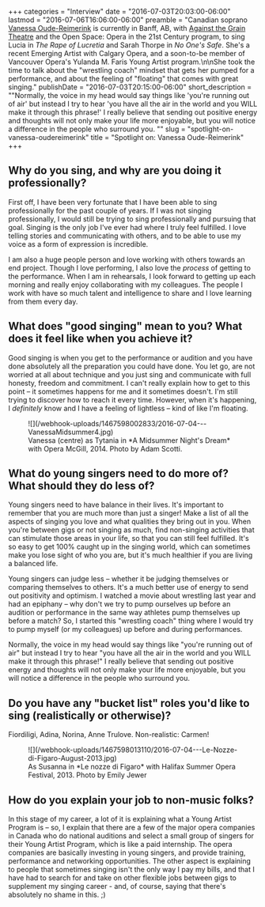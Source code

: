 +++
categories = "Interview"
date = "2016-07-03T20:03:00-06:00"
lastmod = "2016-07-06T16:06:00-06:00"
preamble = "Canadian soprano [Vanessa Oude-Reimerink](/scene/people/vanessa-oude-reimerink/) is currently in Banff, AB, with [Against the Grain Theatre](/scene/companies/against-the-grain-theatre/) and the Open Space: Opera in the 21st Century program, to sing Lucia in *The Rape of Lucretia* and Sarah Thorpe in *No One's Safe*. She's a recent Emerging Artist with Calgary Opera, and a soon-to-be member of Vancouver Opera's Yulanda M. Faris Young Artist program.\n\nShe took the time to talk about the \"wrestling coach\" mindset that gets her pumped for a performance, and about the feeling of \"floating\" that comes with great singing."
publishDate = "2016-07-03T20:15:00-06:00"
short_description = "\"Normally, the voice in my head would say things like 'you're running out of air' but instead I try to hear 'you have all the air in the world and you WILL make it through this phrase!' I really believe that sending out positive energy and thoughts will not only make your life more enjoyable, but you will notice a difference in the people who surround you. \""
slug = "spotlight-on-vanessa-oudereimerink"
title = "Spotlight on: Vanessa Oude-Reimerink"
+++

## Why do you sing, and why are you doing it professionally?

First off, I have been very fortunate that I have been able to sing professionally for the past couple of years. If I was not singing professionally, I would still be trying to sing professionally and pursuing that goal. Singing is the only job I've ever had where I truly feel fulfilled. I love telling stories and communicating with others, and to be able to use my voice as a form of expression is incredible. 

I am also a huge people person and love working with others towards an end project. Though I love performing, I also love the *process* of getting to the performance. When I am in rehearsals, I look forward to getting up each morning and really enjoy collaborating with my colleagues. The people I work with have so much talent and intelligence to share and I love learning from them every day.

## What does "good singing" mean to you? What does it feel like when you achieve it?

Good singing is when you get to the performance or audition and you have done absolutely all the preparation you could have done. You let go, are not worried at all about technique and you just sing and communicate with full honesty, freedom and commitment. I can't really explain how to get to this point – it sometimes happens for me and it sometimes doesn't. I'm still trying to discover how to reach it every time. However, when it's happening, I *definitely* know and I have a feeling of lightless – kind of like I'm floating. 

<figure data-type="image">
![](/webhook-uploads/1467598002833/2016-07-04---VanessaMidsummer4.jpg)
<figcaption>Vanessa (centre) as Tytania in *A Midsummer Night's Dream* with Opera McGill, 2014. Photo by Adam Scotti.</figcaption>
</figure>

## What do young singers need to do more of? What should they do less of?

Young singers need to have balance in their lives. It's important to remember that you are much more than just a singer! Make a list of all the aspects of singing you love and what qualities they bring out in you. When you're between gigs or not singing as much, find non-singing activities that can stimulate those areas in your life, so that you can still feel fulfilled. It's so easy to get 100% caught up in the singing world, which can sometimes make you lose sight of who you are, but it's much healthier if you are living a balanced life.

Young singers can judge less – whether it be judging themselves or comparing themselves to others. It's a much better use of energy to send out positivity and optimism. I watched a movie about wrestling last year and had an epiphany – why don't we try to pump ourselves up before an audition or performance in the same way athletes pump themselves up before a match? So, I started this "wrestling coach" thing where I would try to pump myself (or my colleagues) up before and during performances. 

Normally, the voice in my head would say things like "you're running out of air" but instead I try to hear "you have all the air in the world and you WILL make it through this phrase!" I really believe that sending out positive energy and thoughts will not only make your life more enjoyable, but you will notice a difference in the people who surround you. 

## Do you have any "bucket list" roles you'd like to sing (realistically or otherwise)? 

Fiordiligi, Adina, Norina, Anne Trulove. Non-realistic: Carmen!

<figure data-type="image">
![](/webhook-uploads/1467598013110/2016-07-04---Le-Nozze-di-Figaro-August-2013.jpg)
<figcaption>As Susanna in *Le nozze di Figaro* with Halifax Summer Opera Festival, 2013. Photo by Emily Jewer
</figcaption>
</figure>

## How do you explain your job to non-music folks?

In this stage of my career, a lot of it is explaining what a Young Artist Program is – so, I explain that there are a few of the major opera companies in Canada who do national auditions and select a small group of singers for their Young Artist Program, which is like a paid internship. The opera companies are basically investing in young singers, and provide training, performance and networking opportunities. The other aspect is explaining to people that sometimes singing isn't the only way I pay my bills, and that I have had to search for and take on other flexible jobs between gigs to supplement my singing career - and, of course, saying that there's absolutely no shame in this. ;)
